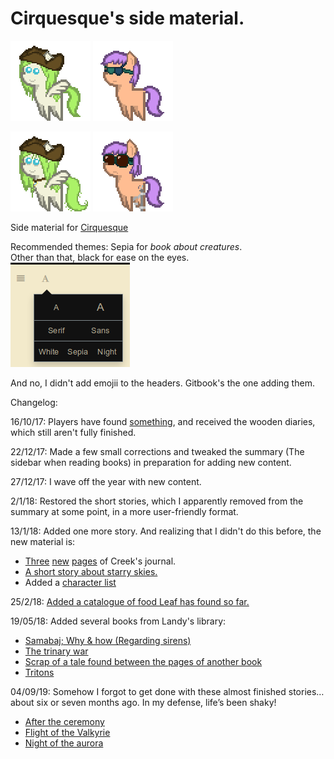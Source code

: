# Cirquesque's side material.

![](Images/Papers/Leaf1.png) ![](Images/Papers/Sea1.png)

![](Images/Papers/Leaf2.png) ![](Images/Papers/Sea2.png)

Side material for [Cirquesque](https://www.anonpone.com/cirquesque/)

Recommended themes: Sepia for _book about creatures_.  
Other than that, black for ease on the eyes.  
![](Images/theme.png)

And no, I didn't add emojii to the headers. Gitbook's the one adding them.

Changelog:

16/10/17: Players have found [something](https://duendeinexistente.gitbooks.io/cirque/content/World.svg), and received the wooden diaries, which still aren't fully finished.

22/12/17: Made a few small corrections and tweaked the summary (The sidebar when reading books) in preparation for adding new content.

27/12/17: I wave off the year with new content.

2/1/18: Restored the short stories, which I apparently removed from the summary at some point, in a more user-friendly format.

13/1/18: Added one more story. And realizing that I didn't do this before, the new material is:

 - [Three](ScrambledPages/1.md) [new](ScrambledPages/2.md) [pages](ScrambledPages/3.md) of Creek's journal.
 - [A short story about starry skies.](ShortStories/stars.md)
 - Added a [character list](/meta/characters.md)

25/2/18: [Added a catalogue of food Leaf has found so far.](/meta/food.md)

19/05/18: Added several books from Landy's library:

 * [Samabaj; Why & how (Regarding sirens)](/LandlyLib/sirens.md) 
 * [The trinary war](/LandlyLib/war.md)
 * [Scrap of a tale found between the pages of another book](/LandlyLib/2ndpart.md)
 * [Tritons](/LandlyLib/tritons.md)

04/09/19: Somehow I forgot to get done with these almost finished stories… about six or seven months ago. In my defense, life’s been shaky!

 * [After the ceremony](ShortStories/afterparty.md)
 * [Flight of the Valkyrie](ShortStories/pledge.md)
 * [Night of the aurora](ShortStories/aurora.md)
